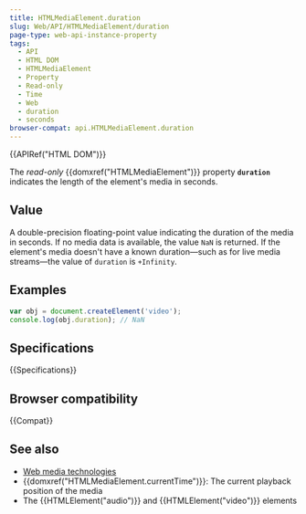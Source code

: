 ```yaml
---
title: HTMLMediaElement.duration
slug: Web/API/HTMLMediaElement/duration
page-type: web-api-instance-property
tags:
  - API
  - HTML DOM
  - HTMLMediaElement
  - Property
  - Read-only
  - Time
  - Web
  - duration
  - seconds
browser-compat: api.HTMLMediaElement.duration
---
```

{{APIRef("HTML DOM")}}

The _read-only_ {{domxref("HTMLMediaElement")}}
property **`duration`** indicates the length of the element's
media in seconds.

## Value

A double-precision floating-point value indicating the duration of the media in
seconds. If no media data is available, the value `NaN` is returned. If the
element's media doesn't have a known duration—such as for live media streams—the value
of `duration` is `+Infinity`.

## Examples

```js
var obj = document.createElement('video');
console.log(obj.duration); // NaN
```

## Specifications

{{Specifications}}

## Browser compatibility

{{Compat}}

## See also

- [Web media technologies](/en-US/docs/Web/Media)
- {{domxref("HTMLMediaElement.currentTime")}}: The current playback position of the
  media
- The {{HTMLElement("audio")}} and {{HTMLElement("video")}} elements
